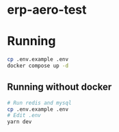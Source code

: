 erp-aero-test
=============

# Running

```bash
cp .env.example .env
docker compose up -d
```

## Running without docker

```bash
# Run redis and mysql
cp .env.example .env
# Edit .env
yarn dev
```
